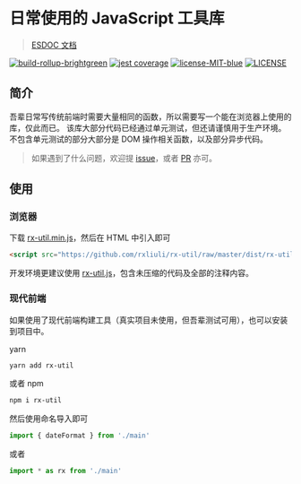 # 日常使用的 JavaScript 工具库

> [ESDOC 文档](https://rx-util.rxliuli.com/)

[![build-rollup-brightgreen](https://img.shields.io/badge/build-rollup-brightgreen.svg)](https://rollupjs.com/) [![jest coverage](https://img.shields.io/badge/jest-70.95%25-lightgrey.svg)](https://rx-util.rxliuli.com/coverage/lcov-report/) [![license-MIT-blue](https://img.shields.io/badge/license-MIT-blue.svg)](https://opensource.org/licenses/MIT) [![LICENSE](https://img.shields.io/badge/license-Anti%20996-blue.svg)](https://github.com/996icu/996.ICU/blob/master/LICENSE)

## 简介

吾辈日常写传统前端时需要大量相同的函数，所以需要写一个能在浏览器上使用的库，仅此而已。
该库大部分代码已经通过单元测试，但还请谨慎用于生产环境。不包含单元测试的部分大部分是 DOM 操作相关函数，以及部分异步代码。

> 如果遇到了什么问题，欢迎提 [issue](https://github.com/rxliuli/rx-util/issues)，或者 [PR](https://github.com/rxliuli/rx-util/pulls) 亦可。

## 使用

### 浏览器

下载 [rx-util.min.js](https://github.com/rxliuli/rx-util/raw/master/dist/rx-util.min.js)，然后在 HTML 中引入即可

```html
<script src="https://github.com/rxliuli/rx-util/raw/master/dist/rx-util.min.js"></script>
```

开发环境更建议使用 [rx-util.js](https://github.com/rxliuli/rx-util/raw/master/dist/rx-util.js)，包含未压缩的代码及全部的注释内容。

### 现代前端

如果使用了现代前端构建工具（真实项目未使用，但吾辈测试可用），也可以安装到项目中。

yarn

```sh
yarn add rx-util
```

或者 npm

```sh
npm i rx-util
```

然后使用命名导入即可

```js
import { dateFormat } from './main'
```

或者

```js
import * as rx from './main'
```
